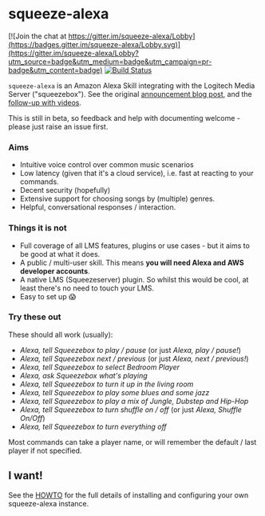 squeeze-alexa
=============

[![Join the chat at https://gitter.im/squeeze-alexa/Lobby](https://badges.gitter.im/squeeze-alexa/Lobby.svg)](https://gitter.im/squeeze-alexa/Lobby?utm_source=badge&utm_medium=badge&utm_campaign=pr-badge&utm_content=badge)
[![Build Status](https://travis-ci.org/declension/squeeze-alexa.svg?branch=master)](https://travis-ci.org/declension/squeeze-alexa)

`squeeze-alexa` is an Amazon Alexa Skill integrating with the Logitech Media Server ("squeezebox"). See the original [announcement blog post](http://declension.net/posts/2016-11-30-alexa-meets-squeezebox/), and the [follow-up with videos](http://declension.net/posts/2017-01-03-squeeze-alexa-demos/).

This is still in beta, so feedback and help with documenting welcome - please just raise an issue first.

### Aims

 * Intuitive voice control over common music scenarios
 * Low latency (given that it's a cloud service), i.e. fast at reacting to your commands.
 * Decent security (hopefully)
 * Extensive support for choosing songs by (multiple) genres.
 * Helpful, conversational responses / interaction.


### Things it is not

 * Full coverage of all LMS features, plugins or use cases - but it aims to be good at what it does.
 * A public / multi-user skill. This means **you will need Alexa and AWS developer accounts**.
 * A native LMS (Squeezeserver) plugin. So whilst this would be cool, at least there's no need to touch your LMS.
 * Easy to set up :scream:

### Try these out

These should all work (usually):

 * _Alexa, tell Squeezebox to play / pause_ (or just _Alexa, play / pause!_)
 * _Alexa, tell Squeezebox next / previous_ (or just _Alexa, next / previous!_)
 * _Alexa, tell Squeezebox to select Bedroom Player_
 * _Alexa, ask Squeezebox what's playing_
 * _Alexa, tell Squeezebox to turn it up in the living room_
 * _Alexa, tell Squeezebox to play some blues and some jazz_
 * _Alexa, tell Squeezebox to play a mix of Jungle, Dubstep and Hip-Hop_
 * _Alexa, tell Squeezebox to turn shuffle on / off_ (or just _Alexa, Shuffle On/Off_)
 * _Alexa, tell Squeezebox to turn everything off_

Most commands can take a player name, or will remember the default / last player if not specified.


I want!
-------
See the [HOWTO](HOWTO.md) for the full details of installing and configuring your own squeeze-alexa instance.
